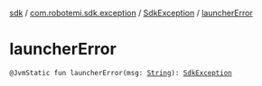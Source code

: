 [sdk](../../index.md) / [com.robotemi.sdk.exception](../index.md) / [SdkException](index.md) / [launcherError](./launcher-error.md)

# launcherError

`@JvmStatic fun launcherError(msg: `[`String`](https://kotlinlang.org/api/latest/jvm/stdlib/kotlin/-string/index.html)`): `[`SdkException`](index.md)
